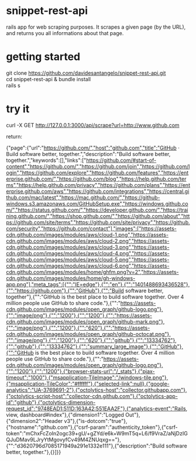 # snippet-rest-api
rails app for web scraping purposes. It scrapes a given page (by the URL), and returns you all informations about that page.

# getting started

git clone https://github.com/davidesantangelo/snippet-rest-api.git<br />
cd snippet-rest-api & bundle install<br />
rails s 

# try it
curl -X GET http://127.0.0.1:3000/api/scrape?url=http://www.github.com

return: <br>

{"page":{"url":"https://github.com/","host":"github.com","title":"GitHub · Build software better, together.","description":"Build software better, together.","keywords":[],"links":["https://github.com/#start-of-content","https://github.com/","https://github.com/join","https://github.com/login","https://github.com/explore","https://github.com/features","https://enterprise.github.com/","https://github.com/blog","https://help.github.com/terms","https://help.github.com/privacy","https://github.com/plans","https://enterprise.github.com/aws","https://github.com/integrations","https://central.github.com/mac/latest","https://mac.github.com/","https://github-windows.s3.amazonaws.com/GitHubSetup.exe","https://windows.github.com/","https://status.github.com/","https://developer.github.com/","https://training.github.com/","https://shop.github.com/","https://github.com/about","https://github.com/site/terms","https://github.com/site/privacy","https://github.com/security","https://github.com/contact"],"images":["https://assets-cdn.github.com/images/modules/aws/cloud-1.png","https://assets-cdn.github.com/images/modules/aws/cloud-2.png","https://assets-cdn.github.com/images/modules/aws/cloud-3.png","https://assets-cdn.github.com/images/modules/aws/cloud-4.png","https://assets-cdn.github.com/images/modules/aws/cloud-5.png","https://assets-cdn.github.com/images/modules/aws/cloud-6.png","https://assets-cdn.github.com/images/modules/home/ghfm.png?v=2","https://assets-cdn.github.com/images/modules/home/gh-windows-app.png"],"meta_tags":[{"":"IE=edge"},{"":"en"},{"":"1401488693436528"},{"":"https://github.com"},{"":"GitHub"},{"":"Build software better, together"},{"":"GitHub is the best place to build software together. Over 4 million people use GitHub to share code."},{"":"https://assets-cdn.github.com/images/modules/open_graph/github-logo.png"},{"":"image/png"},{"":"1200"},{"":"1200"},{"":"https://assets-cdn.github.com/images/modules/open_graph/github-mark.png"},{"":"image/png"},{"":"1200"},{"":"620"},{"":"https://assets-cdn.github.com/images/modules/open_graph/github-octocat.png"},{"":"image/png"},{"":"1200"},{"":"620"},{"":"github"},{"":"13334762"},{"":"github"},{"":"13334762"},{"":"summary_large_image"},{"":"GitHub"},{"":"GitHub is the best place to build software together. Over 4 million people use GitHub to share code."},{"":"https://assets-cdn.github.com/images/modules/open_graph/github-logo.png"},{"":"1200"},{"":"1200"},{"browser-stats-url":"/_stats"},{"pjax-timeout":"1000"},{"msapplication-TileImage":"/windows-tile.png"},{"msapplication-TileColor":"#ffffff"},{"selected-link":null},{"google-analytics":"UA-3769691-2"},{"octolytics-host":"collector.githubapp.com"},{"octolytics-script-host":"collector-cdn.github.com"},{"octolytics-app-id":"github"},{"octolytics-dimension-request_id":"9748EAD1:511D:163A42:551EAA2F"},{"analytics-event":"Rails, view, dashboard#index"},{"dimension1":"Logged Out"},{"dimension2":"Header v3"},{"is-dotcom":"true"},{"hostname":"github.com"},{"csrf-param":"authenticity_token"},{"csrf-token":"mChxFcZoIn2ogc39+gU/+gZYd/e6k+W9mT5q+L6/f9VraZ/aNjDzIGQJuDMav9LJryYtMgovyfCv49M4ZNUqxg=="},{"":"d3620796d7085171949a291e1332e111"},{"description":"Build software better, together."},{}]}}
